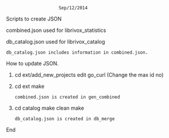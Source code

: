 						Sep/12/2014
Scripts to create JSON

combined.json used for librivox_statistics

db_catalog.json used for librivox_catalog

	db_catalog.json includes information in combined.json.

How to update JSON.


1)	cd ext/add_new_projects
	edit go_curl		(Change the max id no)

2)	cd ext
	make

		combined.json is created in gen_combined

3)	cd catalog
	make clean
	make

		db_catalog.json is created in db_merge

End
